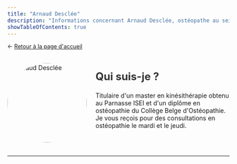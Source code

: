 ```yaml
---
title: "Arnaud Desclée"
description: "Informations concernant Arnaud Desclée, ostéopathe au sein du CMP 1315"
showTableOfContents: true
---
```


<p style="font-size: 0.9em; margin: 0 0 30px 0">
    ← <a href="/">
        Retour à la page d'accueil
    </a>
</p>

<div style="display: flex; align-items: center; flex-wrap: wrap; gap: 20px; margin-bottom: 30px;">
        <div style="flex-shrink: 0;">
            <img src="/images/arnaud-desclee/arnaud-desclee.avif" alt="Arnaud Desclée" 
                 style="width: 180px; height: 180px; border-radius: 50%; object-fit: cover;">
        </div>
        <div style="flex: 1; min-width: 250px;">
            <h2 style="margin: 0 0 20px 0; font-size: 1.7em; color: #333;">Qui suis-je ?</h2>
            <p>
                Titulaire d'un master en kinésithérapie obtenu au Parnasse ISEI et d'un diplôme en ostéopathie du Collège Belge d'Ostéopathie.
                <br>
                Je vous reçois pour des consultations en ostéopathie le mardi et le jeudi.
            </p>
        </div>
    </div>
    
---
